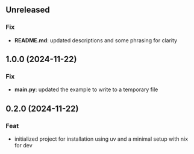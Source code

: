 ## Unreleased

### Fix

- **README.md**: updated descriptions and some phrasing for clarity

## 1.0.0 (2024-11-22)

### Fix

- **__main__.py**: updated the example to write to a temporary file

## 0.2.0 (2024-11-22)

### Feat

- initialized project for installation using uv and a minimal setup with nix for dev
